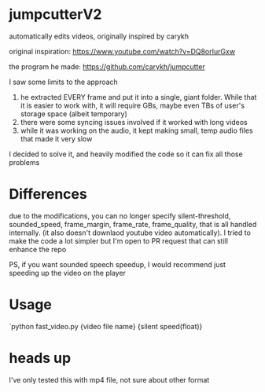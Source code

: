 # jumpcutterV2
automatically edits videos, originally inspired by carykh

original inspiration: https://www.youtube.com/watch?v=DQ8orIurGxw

the program he made: https://github.com/carykh/jumpcutter

I saw some limits to the approach
1. he extracted EVERY frame and put it into a single, giant folder. While that it is easier to work with, it will require GBs, maybe even TBs of user's storage space (albeit temporary)
2. there were some syncing issues involved if it worked with long videos
3. while it was working on the audio, it kept making small, temp audio files that made it very slow

I decided to solve it, and heavily modified the code so it can fix all those problems

# Differences
due to the modifications, you can no longer specify silent-threshold, sounded_speed, frame_margin, frame_rate, frame_quality, that is all handled internally. (it also doesn't downlaod youtube video automatically). I tried to make the code a lot simpler but I'm open to PR request that can still enhance the repo

PS, if you want sounded speech speedup, I would recommend just speeding up the video on the player

# Usage
`python fast_video.py {video file name} {silent speed(float)}

# heads up
I've only tested this with mp4 file, not sure about other format
